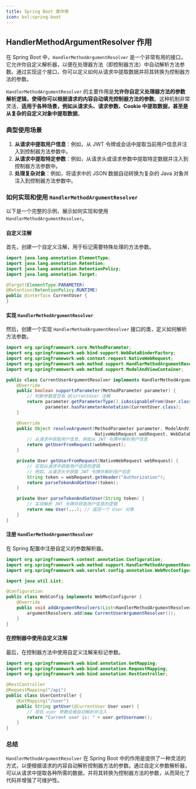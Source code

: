 ```yaml
---
title: Spring Boot 类作用
icon: bxl:spring-boot
---
```


## HandlerMethodArgumentResolver 作用

在 Spring Boot 中，`HandlerMethodArgumentResolver` 是一个非常有用的接口，它允许你自定义解析器，以便在处理器方法（即控制器方法）中自动解析方法参数。通过实现这个接口，你可以定义如何从请求中提取数据并将其转换为控制器方法的参数。

`HandlerMethodArgumentResolver` 的主要作用是**允许你自定义处理器方法的参数解析逻辑，使得你可以根据请求的内容自动填充控制器方法的参数**。这种机制非常灵活，**适用于各种场景，例如从请求头、请求参数、Cookie 中提取数据，甚至是从复杂的自定义对象中提取数据**。

### 典型使用场景

1. **从请求中提取用户信息**：例如，从 JWT 令牌或会话中提取当前用户信息并注入到控制器方法参数中。
2. **从请求中提取特定参数**：例如，从请求头或请求参数中提取特定数据并注入到控制器方法参数中。
3. **处理复杂对象**：例如，将请求中的 JSON 数据自动转换为复杂的 Java 对象并注入到控制器方法参数中。

### 如何实现和使用 `HandlerMethodArgumentResolver`

以下是一个完整的示例，展示如何实现和使用 `HandlerMethodArgumentResolver`。

#### 自定义注解

首先，创建一个自定义注解，用于标记需要特殊处理的方法参数。

```java
import java.lang.annotation.ElementType;
import java.lang.annotation.Retention;
import java.lang.annotation.RetentionPolicy;
import java.lang.annotation.Target;

@Target(ElementType.PARAMETER)
@Retention(RetentionPolicy.RUNTIME)
public @interface CurrentUser {
}
```

#### 实现 `HandlerMethodArgumentResolver`

然后，创建一个实现 `HandlerMethodArgumentResolver` 接口的类，定义如何解析方法参数。

```java
import org.springframework.core.MethodParameter;
import org.springframework.web.bind.support.WebDataBinderFactory;
import org.springframework.web.context.request.NativeWebRequest;
import org.springframework.web.method.support.HandlerMethodArgumentResolver;
import org.springframework.web.method.support.ModelAndViewContainer;

public class CurrentUserArgumentResolver implements HandlerMethodArgumentResolver {
    @Override
    public boolean supportsParameter(MethodParameter parameter) {
        // 判断参数是否有 @CurrentUser 注解
        return parameter.getParameterType().isAssignableFrom(User.class) &&
               parameter.hasParameterAnnotation(CurrentUser.class);
    }

    @Override
    public Object resolveArgument(MethodParameter parameter, ModelAndViewContainer mavContainer,
                                  NativeWebRequest webRequest, WebDataBinderFactory binderFactory) throws Exception {
        // 从请求中获取用户信息，例如从 JWT 令牌中解析用户信息
        return getUserFromRequest(webRequest);
    }

    private User getUserFromRequest(NativeWebRequest webRequest) {
        // 实现从请求中获取用户信息的逻辑
        // 例如，从请求头中获取 JWT 令牌并解析用户信息
        String token = webRequest.getHeader("Authorization");
        return parseTokenAndGetUser(token);
    }

    private User parseTokenAndGetUser(String token) {
        // 实现解析 JWT 令牌并获取用户信息的逻辑
        return new User(...); // 返回一个 User 对象
    }
}
```

#### 注册 `HandlerMethodArgumentResolver`

在 Spring 配置中注册自定义的参数解析器。

```java
import org.springframework.context.annotation.Configuration;
import org.springframework.web.method.support.HandlerMethodArgumentResolver;
import org.springframework.web.servlet.config.annotation.WebMvcConfigurer;

import java.util.List;

@Configuration
public class WebConfig implements WebMvcConfigurer {
    @Override
    public void addArgumentResolvers(List<HandlerMethodArgumentResolver> argumentResolvers) {
        argumentResolvers.add(new CurrentUserArgumentResolver());
    }
}
```

#### 在控制器中使用自定义注解

最后，在控制器方法中使用自定义注解来标记参数。

```java
import org.springframework.web.bind.annotation.GetMapping;
import org.springframework.web.bind.annotation.RequestMapping;
import org.springframework.web.bind.annotation.RestController;

@RestController
@RequestMapping("/api")
public class UserController {
    @GetMapping("/user")
    public String getUser(@CurrentUser User user) {
        // 现在 user 参数会被自动解析并注入
        return "Current user is: " + user.getUsername();
    }
}
```

### 总结

`HandlerMethodArgumentResolver` 在 Spring Boot 中的作用是提供了一种灵活的方式，以便根据请求的内容自动解析控制器方法的参数。通过自定义参数解析器，可以从请求中提取各种所需的数据，并将其转换为控制器方法的参数，从而简化了代码并增强了可维护性。